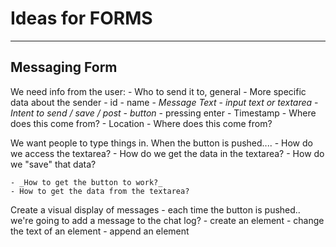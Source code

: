 # Ideas for FORMS
---

## Messaging Form

We need info from the user:
	- Who to send it to, general
		- More specific data about the sender
			- id
			- name
	- _Message Text_
		- _input text or textarea_
	- _Intent to send / save / post
		- button_
		- pressing enter
	- Timestamp
		- Where does this come from?
	- Location
		- Where does this come from?

We want people to type things in. When the button is pushed....
	- How do we access the textarea?
	- How do we get the data in the textarea?
	- How do we "save" that data?

	- _How to get the button to work?_
	- How to get the data from the textarea?

Create a visual display of messages
	- each time the button is pushed.. we're going to add a message to the chat log?
		- create an element
		- change the text of an element
		- append an element
